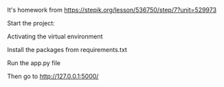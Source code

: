It's homework from https://stepik.org/lesson/536750/step/7?unit=529973

Start the project:

Activating the virtual environment

Install the packages from requirements.txt 

Run the app.py file

Then go to http://127.0.0.1:5000/
